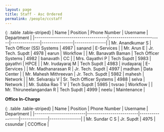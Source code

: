 ```yaml
---
layout: page
title: Staff - Asc Ordered
permalink: /people/ccstaff
---
```


{: .table .table-striped}
| Name                                | Position                  | Phone Number  | Username       | Department     |
|-------------------------------------|---------------------------|---------------|----------------|----------------|
| Mr. Anandkumar S                    | Tech Officer (SS) Systems | 4987          | sanand         | E-Services     |
| Mr. Arun E                          | Jr. Tech. Supdt           | 4978          | earun          | Workflow       |
| Mr. Banavath Baman                  | Tech Officer Systems      | 4982          | banavath       | CC             |
| Mrs. Gayathri P                     | Tech Supdt                | 5983          | gayathri       | HPCE           |
| Mr. Irudayaraj M                    | Tech Supdt                | 4983          | irudayaraj     | E-Services     |
| Mr. Madhanarasan R                  | Jr. Tech. Supdt           | 4997          | madhan         | Data Center    |
| Mr. Mahesh Mithreevan               | Jr. Tech. Supdt           | 5982          | mahesh         | Network        |
| Mr. Selvaraju V                     | Sr. Tech Officer Systems  | 4988          | selva          | Network        |
| Mr. Subba Rao T V                   | Tech Supdt                | 5985          | tvsrao         | Workflow       |
| Mr. Thiruneelangandan R             | Tech Supdt                | 4999          | neelu          | Maintenance    |


**Office In-Charge**

{: .table .table-striped}
| Name                     | Position                 | Phone Number    | Username     | Department     |
|--------------------------|--------------------------|-----------------|--------------|----------------|
| Mr. Sundar C S           | Jr. Supdt                | 4975            | cssundar     | CCOffice       |